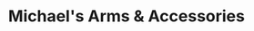 ---
title: "Michael's Arms & Accessories"
url: /edwardsville/michaels-arms-and-accessories/
shop: weapons
---